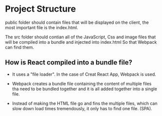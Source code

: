 # Project Structure

public folder should contain files that will be displayed on the client, the most important file is the index.html.

The src folder should contian all of the JavaScript, Css and image files that will be compiled into a bundle and injected into index.html So that Webpack can find them.

## How is React compiled into a  bundle file?

- It uses a "file loader". In the case of Creat React App, Webpack is used.

- Webpack creates a bundle file containing the content of multiple files tha need to be bundled together and it is all added together into a single file.
- Instead of making the HTML file go and fins the multiple files, which can slow down load times tremendously, it only has to find one file. (SPA).
